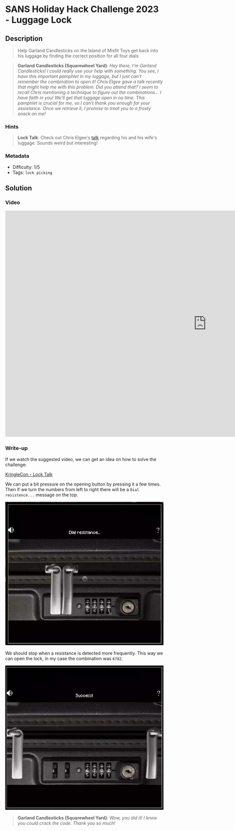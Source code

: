 # SANS Holiday Hack Challenge 2023 - Luggage Lock

## Description

> Help Garland Candlesticks on the Island of Misfit Toys get back into his luggage by finding the correct position for all four dials

> **Garland Candlesticks (Squarewheel Yard)**:
*Hey there, I'm Garland Candlesticks! I could really use your help with something.
You see, I have this important pamphlet in my luggage, but I just can't remember the combination to open it!
Chris Elgee gave a talk recently that might help me with this problem. Did you attend that?
I seem to recall Chris mentioning a technique to figure out the combinations...
I have faith in you! We'll get that luggage open in no time.
This pamphlet is crucial for me, so I can't thank you enough for your assistance.
Once we retrieve it, I promise to treat you to a frosty snack on me!*

### Hints

> **Lock Talk**: Check out Chris Elgee's [talk](https://youtu.be/ycM1hBSEyog) regarding his and his wife's luggage. Sounds weird but interesting!

### Metadata

- Difficulty: 1/5
- Tags: `lock picking`

## Solution

### Video

<iframe width="1280" height="720" src="https://youtu.be/LtHHYrNxOEw?t=600" title="SANS Holiday Hack Challenge 2023 - Luggage Lock" frameborder="0" allow="accelerometer; autoplay; clipboard-write; encrypted-media; gyroscope; picture-in-picture; web-share" referrerpolicy="strict-origin-when-cross-origin" allowfullscreen></iframe>

### Write-up

If we watch the suggested video, we can get an idea on how to solve the challenge:

[KringleCon - Lock Talk](https://www.youtube.com/watch?v=ycM1hBSEyog)

We can put a bit pressure on the opening button by pressing it a few times. Then if we turn the numbers from left to right there will be a `Dial resistence...` message on the top. 

![Dial resistence...](media/resistance.png)

We should stop when a resistance is detected more frequently. This way we can open the lock, in my case the combination was `6782`.

![Success](media/success.png)

> **Garland Candlesticks (Squarewheel Yard)**:
*Wow, you did it! I knew you could crack the code. Thank you so much!*